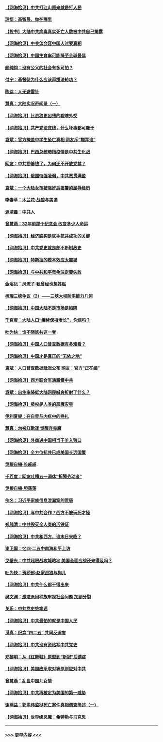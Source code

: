 #### [【网海拾贝】中共打江山原来就是打人民](../pages/nsc993/n12954345.md?t=05171101) 
#### [理悟：高智晟，你在哪里](../pages/nsc993/n12953115.md?t=05171101) 
#### [【投书】大陆中共病毒真实死亡人数被中共自己揭露](../pages/nsc993/n12953050.md?t=05171101) 
#### [【网海拾贝】中共怎会容中国人讨要真相](../pages/nsc993/n12952161.md?t=05171101) 
#### [【网海拾贝】中国生育率可能降至全球最低](../pages/nsc993/n12948793.md?t=05171101) 
#### [颜纯钩：没有公义的社会有多可怕？](../pages/nsc993/n12947626.md?t=05171101) 
#### [付宁：基督徒为什么应该声援法轮功？](../pages/nsc993/n12947233.md?t=05171101) 
#### [陈达：人无避雷针](../pages/nsc993/n12947098.md?t=05171101) 
#### [慧真：大陆实况奇闻录（一）](../pages/nsc993/n12945811.md?t=05171101) 
#### [【网海拾贝】比战狼更凶残的戳瞎外交](../pages/nsc993/n12945717.md?t=05171101) 
#### [【网海拾贝】共产党没底线，什么坏事都可能干](../pages/nsc993/n12942090.md?t=05171101) 
#### [袁斌：官方掩盖中学生坠亡真相 网友斥“糊弄谁”](../pages/nsc993/n12942029.md?t=05171101) 
#### [【网海拾贝】巴西总统暗指疫情是中共生化战](../pages/nsc993/n12938999.md?t=05171101) 
#### [网友：中共捞够钱了，为何还不开放党禁？](../pages/nsc993/n12938952.md?t=05171101) 
#### [【网海拾贝】俄国恃强凌弱，中共恶贯满盈](../pages/nsc993/n12936626.md?t=05171101) 
#### [袁斌：一个大陆女孩被强奸后报警的屈辱经历](../pages/nsc993/n12936547.md?t=05171101) 
#### [李春草：木兰花·战狼与美谍](../pages/nsc993/n12935995.md?t=05171101) 
#### [源清晨：中共人](../pages/nsc993/n12935589.md?t=05171101) 
#### [曾慧燕：32年前那个纪念会 改变多少人命运](../pages/nsc993/n12934233.md?t=05171101) 
#### [【网海拾贝】经济脱钩是联手抗共成功的关键](../pages/nsc993/n12934176.md?t=05171101) 
#### [【网海拾贝】中共党史就是部不断树敌史](../pages/nsc993/n12932844.md?t=05171101) 
#### [【网海拾贝】特斯拉的模本效应太震撼](../pages/nsc993/n12925626.md?t=05171101) 
#### [【网海拾贝】与中共和平竞争注定要失败](../pages/nsc993/n12923326.md?t=05171101) 
#### [金浴凤：风流子‧我曾经也想姓赵](../pages/nsc993/n12920911.md?t=05171101) 
#### [梳理三峡争议（2）——三峡大坝防洪能力几何](../pages/nsc993/n12920173.md?t=05171101) 
#### [【网海拾贝】中国大陆不是市场是陷阱](../pages/nsc993/n12920143.md?t=05171101) 
#### [千百度：大陆人口“继续保持增长”，你信吗？](../pages/nsc993/n12918946.md?t=05171101) 
#### [吐为快：谁不晓妖共这一套](../pages/nsc993/n12918941.md?t=05171101) 
#### [【网海拾贝】中国人口普查数据有多难看？](../pages/nsc993/n12917822.md?t=05171101) 
#### [【网海拾贝】中国才是真正的“无依之地”](../pages/nsc993/n12915845.md?t=05171101) 
#### [袁斌：人口普查数据延迟公布 网友：官方“正在编”](../pages/nsc993/n12915748.md?t=05171101) 
#### [【网海拾贝】西方联合军演震慑中共](../pages/nsc993/n12913466.md?t=05171101) 
#### [袁斌：出生率降低大陆网民喊爽折射了什么？](../pages/nsc993/n12913365.md?t=05171101) 
#### [【网海拾贝】极权是人类的恶魔灾星](../pages/nsc993/n12910697.md?t=05171101) 
#### [伊利夏提：在自责与内疚中的挣扎](../pages/nsc993/n12910493.md?t=05171101) 
#### [慧真：勿被红歌迷 觉醒弃赤魔](../pages/nsc993/n12910485.md?t=05171101) 
#### [【网海拾贝】外商进中国相当于羊入狼口](../pages/nsc993/n12908274.md?t=05171101) 
#### [【网海拾贝】全方位抗共已成美国长远国策](../pages/nsc993/n12906878.md?t=05171101) 
#### [灵根自植‧长戚戚](../pages/nsc993/n12905585.md?t=05171101) 
#### [千百度：网友吐槽五一调休“折腾劳动者”](../pages/nsc993/n12905934.md?t=05171101) 
#### [灵根自植‧坦荡荡](../pages/nsc993/n12905562.md?t=05171101) 
#### [佚名：习近平家族信息泄漏案的荒唐](../pages/nsc993/n12904705.md?t=05171101) 
#### [【网海拾贝】与中共合作？西方不被玩死才怪](../pages/nsc993/n12903873.md?t=05171101) 
#### [郑纯清：中共毁灭全人类的活铁证](../pages/nsc993/n12903785.md?t=05171101) 
#### [【网海拾贝】中共和西方，谁末日来临？](../pages/nsc993/n12903482.md?t=05171101) 
#### [谢卫国：忆四‧二五中南海和平上访](../pages/nsc993/n12902192.md?t=05171101) 
#### [戈壁东：中共超限战攻城略地 美国全面应战还来得及吗？](../pages/nsc993/n12902297.md?t=05171101) 
#### [吐为快：贺骄郎‧赵家战狼与狗儿](../pages/nsc993/n12902280.md?t=05171101) 
#### [【网海拾贝】中共什么都干得出来](../pages/nsc993/n12897500.md?t=05171101) 
#### [吴文渊：激进派用种族审视社会问题 加剧分裂](../pages/nsc993/n12893881.md?t=05171101) 
#### [关乐：中共党史绝笔谣](../pages/nsc993/n12897270.md?t=05171101) 
#### [【网海拾贝】中共最怕的就是中国人民](../pages/nsc993/n12894705.md?t=05171101) 
#### [觅真：纪念“四二五” 共同反迫害](../pages/nsc993/n12894553.md?t=05171101) 
#### [【网海拾贝】中共没有资格写中共党史](../pages/nsc993/n12892231.md?t=05171101) 
#### [郑黎明：从《红舞鞋》原型到“新冠”后遗症](../pages/nsc993/n12890469.md?t=05171101) 
#### [【网海拾贝】美国应采取对等原则应对中共](../pages/nsc993/n12889176.md?t=05171101) 
#### [曾慧燕：乱世中国儿女情](../pages/nsc993/n12887931.md?t=05171101) 
#### [【网海拾贝】中共再被定为美国的第一威胁](../pages/nsc993/n12887580.md?t=05171101) 
#### [谢燕益：郭洪伟监狱死亡案件真相调查简述（一）](../pages/nsc993/n12885648.md?t=05171101) 
#### [【网海拾贝】世界级恶魔：希特勒与马克思](../pages/nsc993/n12884062.md?t=05171101) 

----
#### [ >>> 更早内容 <<< ](../indexes/nsc993-earlier.md)
